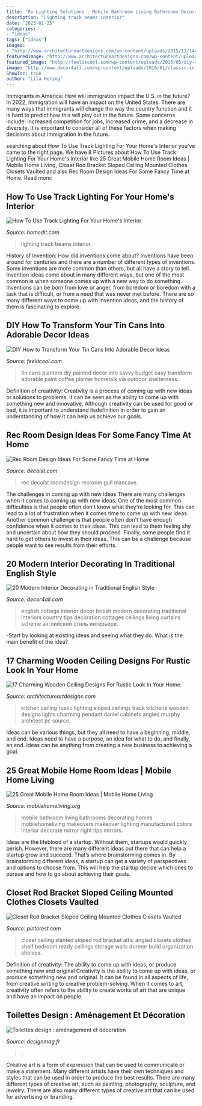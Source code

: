 ```yaml
---
title: "Rv Lighting Solutions : Mobile Bathroom Living Bathrooms Decorating Homes Mobilehomeliving Makeovers Makeover Lighting Manufactured Colors Interior Decorate Mirror Right Tips Mirrors"
description: "Lighting track beams interior"
date: "2023-01-25"
categories:
- "ideas"
tags: ["ideas"]
images:
- "http://www.architectureartdesigns.com/wp-content/uploads/2015/11/144.jpg"
featuredImage: "http://www.architectureartdesigns.com/wp-content/uploads/2015/11/144.jpg"
featured_image: "http://feelitcool.com/wp-content/uploads/2016/05/diy-tin-cans-decorations6.jpg"
image: "http://www.decor4all.com/wp-content/uploads/2016/01/classic-interior-decorating-english-style-10.jpg"
ShowToc: true
author: "Lila Herzog"
---
```



Immigrants in America: How will immigration impact the U.S. in the future?
In 2022, Immigration will have an impact on the United States. There are many ways that immigrants will change the way the country function and it is hard to predict how this will play out in the future. Some concerns include: increased competition for jobs, increased crime, and a decrease in diversity. It is important to consider all of these factors when making decisions about immigration in the future.

	

		
searching about How To Use Track Lighting For Your Home&#039;s Interior you've came to the right page. We have 8 Pictures about How To Use Track Lighting For Your Home&#039;s Interior like 25 Great Mobile Home Room Ideas | Mobile Home Living, Closet Rod Bracket Sloped Ceiling Mounted Clothes Closets Vaulted and also Rec Room Design Ideas For Some Fancy Time at Home. Read more:
		
    
## How To Use Track Lighting For Your Home&#039;s Interior

<img loading=lazy src="https://cdn.homedit.com/wp-content/uploads/2013/03/beams-lighting.jpg" onerror="this.onerror=null;this.src='https://tse3.mm.bing.net/th?id=OIP.n5eGDInvHsGUYCg7oxaEqQHaJ4&amp;pid=15.1';" alt="How To Use Track Lighting For Your Home&#039;s Interior">

_Source: homedit.com_

>lighting track beams interior. 

	

History of Invention: How did inventions come about?
Inventions have been around for centuries and there are a number of different types of inventions. Some inventions are more common than others, but all have a story to tell. Invention ideas come about in many different ways, but one of the most common is when someone comes up with a new way to do something. Inventions can be born from love or anger, from boredom or boredom with a task that is difficult, or from a need that was never met before. There are so many different ways to come up with invention ideas, and the history of them is fascinating to explore.

    
## DIY How To Transform Your Tin Cans Into Adorable Decor Ideas

<img loading=lazy src="http://feelitcool.com/wp-content/uploads/2016/05/diy-tin-cans-decorations6.jpg" onerror="this.onerror=null;this.src='https://tse1.mm.bing.net/th?id=OIP.AkOkDYpfpADxBBhN3pv9IAHaLH&amp;pid=15.1';" alt="DIY How to Transform Your Tin Cans Into Adorable Decor Ideas">

_Source: feelitcool.com_

>tin cans planters diy painted decor into savvy budget easy transform adorable paint coffee planter hometalk via outdoor shelterness. 

	

Definition of creativity:
Creativity is a process of coming up with new ideas or solutions to problems. It can be seen as the ability to come up with something new and innovative. Although creativity can be used for good or bad, it is important to understand itsdefinition in order to gain an understanding of how it can help us achieve our goals.

    
## Rec Room Design Ideas For Some Fancy Time At Home

<img loading=lazy src="https://cdn.decoist.com/wp-content/uploads/2013/01/rustic-and-elegant-basement-as-rec-room.jpg" onerror="this.onerror=null;this.src='https://tse1.mm.bing.net/th?id=OIP.mCjxXhFdgQ8jo1i8PB9MQQHaE7&amp;pid=15.1';" alt="Rec Room Design Ideas For Some Fancy Time at Home">

_Source: decoist.com_

>rec decoist roomdesign recroom gull mancave. 

	

The challenges in coming up with new ideas
There are many challenges when it comes to coming up with new ideas. One of the most common difficulties is that people often don't know what they're looking for. This can lead to a lot of frustration when it comes time to come up with new ideas. Another common challenge is that people often don't have enough confidence when it comes to their ideas. This can lead to them feeling shy and uncertain about how they should proceed. Finally, some people find it hard to get others to invest in their ideas. This can be a challenge because people want to see results from their efforts.

    
## 20 Modern Interior Decorating In Traditional English Style

<img loading=lazy src="http://www.decor4all.com/wp-content/uploads/2016/01/classic-interior-decorating-english-style-10.jpg" onerror="this.onerror=null;this.src='https://tse2.mm.bing.net/th?id=OIP.rZAQKMNIX6dOBr904Lr5FwHaFi&amp;pid=15.1';" alt="20 Modern Interior Decorating in Traditional English Style">

_Source: decor4all.com_

>english cottage interior decor british modern decorating traditional interiors country tips decoration cottages ceilings living curtains scheme английский стиль интерьере. 

	

-Start by looking at existing ideas and seeing what they do. What is the main benefit of the idea? 

    
## 17 Charming Wooden Ceiling Designs For Rustic Look In Your Home

<img loading=lazy src="http://www.architectureartdesigns.com/wp-content/uploads/2015/11/144.jpg" onerror="this.onerror=null;this.src='https://tse1.mm.bing.net/th?id=OIP.HrqQSanKq0q-VCJHXlMYAgHaLI&amp;pid=15.1';" alt="17 Charming Wooden Ceiling Designs For Rustic Look In Your Home">

_Source: architectureartdesigns.com_

>kitchen ceiling rustic lighting sloped ceilings track kitchens wooden designs lights charming pendant daniel cabinets angled murphy architect pc source. 

	

Ideas can be various things, but they all need to have a beginning, middle, and end. Ideas need to have a purpose, an idea for what to do, and finally, an end. Ideas can be anything from creating a new business to achieving a goal.

    
## 25 Great Mobile Home Room Ideas | Mobile Home Living

<img loading=lazy src="https://mobilehomeliving.org/wp-content/uploads/mobile-home-bathroom-ideas.jpg" onerror="this.onerror=null;this.src='https://tse1.mm.bing.net/th?id=OIP.2mTV0U-90kDc-9mUrTkMrAHaLM&amp;pid=15.1';" alt="25 Great Mobile Home Room Ideas | Mobile Home Living">

_Source: mobilehomeliving.org_

>mobile bathroom living bathrooms decorating homes mobilehomeliving makeovers makeover lighting manufactured colors interior decorate mirror right tips mirrors. 

	

Ideas are the lifeblood of a startup. Without them, startups would quickly perish. However, there are many different ideas out there that can help a startup grow and succeed. That’s where brainstorming comes in. By brainstorming different ideas, a startup can get a variety of perspectives and options to choose from. This will help the startup decide which ones to pursue and how to go about achieving their goals.

    
## Closet Rod Bracket Sloped Ceiling Mounted Clothes Closets Vaulted

<img loading=lazy src="https://i.pinimg.com/736x/eb/87/07/eb8707ff3f435c6c1c1a4f136e4243ca.jpg" onerror="this.onerror=null;this.src='https://tse3.mm.bing.net/th?id=OIP.QA_TsA4zKO8iyBnMogHP3QHaNK&amp;pid=15.1';" alt="Closet Rod Bracket Sloped Ceiling Mounted Clothes Closets Vaulted">

_Source: pinterest.com_

>closet ceiling slanted sloped rod bracket attic angled closets clothes shelf bedroom ready ceilings storage walls dormer build organization shelves. 

	

Definition of creativity: The ability to come up with ideas, or produce something new and original
Creativity is the ability to come up with ideas, or produce something new and original. It can be found in all aspects of life, from creative writing to creative problem-solving. When it comes to art, creativity often refers to the ability to create works of art that are unique and have an impact on people.

    
## Toilettes Design : Aménagement Et Décoration

<img loading=lazy src="https://designmag.fr/wp-content/uploads/2015/07/petite-toilette-moderne.jpg" onerror="this.onerror=null;this.src='https://tse2.mm.bing.net/th?id=OIP.q0R1ZLz5Qb5fan5-SyTOewHaQF&amp;pid=15.1';" alt="Toilettes design : aménagement et décoration">

_Source: designmag.fr_

>. 

	

Creative art is a form of expression that can be used to communicate or make a statement. Many different artists have their own techniques and styles that can be used in order to produce the best results. There are many different types of creative art, such as painting, photography, sculpture, and jewelry. There are also many different types of creative art that can be used for advertising or branding.

